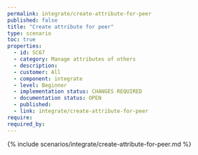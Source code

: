 ```yaml
---
permalink: integrate/create-attribute-for-peer
published: false
title: "Create attribute for peer"
type: scenario
toc: true
properties:
  - id: SC67
  - category: Manage attributes of others
  - description:
  - customer: All
  - component: integrate
  - level: Beginner
  - implementation status: CHANGES REQUIRED
  - documentation status: OPEN
  - published:
  - link: integrate/create-attribute-for-peer
require:
required_by:
---
```


{% include scenarios/integrate/create-attribute-for-peer.md %}
